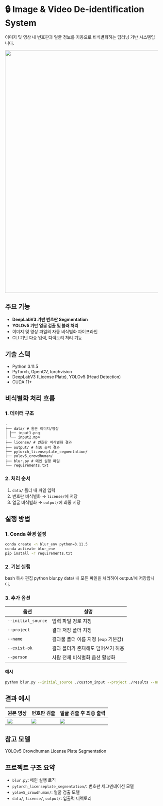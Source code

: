 # 🔒 Image & Video De-identification System

이미지 및 영상 내 번호판과 얼굴 정보를 자동으로 비식별화하는 딥러닝 기반 시스템입니다.

<img src="src/pipeline.png" width="800">


## 주요 기능

- **DeepLabV3 기반 번호판 Segmentation**
- **YOLOv5 기반 얼굴 검출 및 블러 처리**
- 이미지 및 영상 파일의 자동 비식별화 파이프라인
- CLI 기반 다중 입력, 디렉토리 처리 기능

## 기술 스택

- Python 3.11.5
- PyTorch, OpenCV, torchvision
- DeepLabV3 (License Plate), YOLOv5 (Head Detection)
- CUDA 11+

## 비식별화 처리 흐름

### 1. 데이터 구조
```
.
├── data/ # 원본 이미지/영상
│ ├── input1.png
│ └── input2.mp4
├── license/ # 번호판 비식별화 결과
├── output/ # 최종 출력 결과
├── pytorch_licenseplate_segmentation/
├── yolov5_crowdhuman/
├── blur.py # 메인 실행 파일
└── requirements.txt
```

### 2. 처리 순서
1. `data/` 폴더 내 파일 입력
2. 번호판 비식별화 → `license/`에 저장
3. 얼굴 비식별화 → `output/`에 최종 저장

## 실행 방법

### 1. Conda 환경 설정
```bash
conda create -n blur_env python=3.11.5
conda activate blur_env
pip install -r requirements.txt
```

### 2. 기본 실행
bash
복사
편집
python blur.py
data/ 내 모든 파일을 처리하여 output/에 저장합니다.

### 3. 추가 옵션
| 옵션                 | 설명                       |
| ------------------ | ------------------------ |
| `--initial_source` | 입력 파일 경로 지정              |
| `--project`        | 결과 저장 폴더 지정              |
| `--name`           | 결과물 폴더 이름 지정 (`exp` 기본값) |
| `--exist-ok`       | 결과 폴더가 존재해도 덮어쓰기 허용      |
| `--person`         | 사람 전체 비식별화 옵션 활성화        |

#### 예시
```bash
python blur.py --initial_source ./custom_input --project ./results --name result_v2 --exist-ok
```

## 결과 예시
| 원본 영상              | 번호판 검출               | 얼굴 검출 후 최종 출력       |
| ------------------ | -------------------- | ------------------- |
| ![](src/input.png) | ![](src/license.png) | ![](src/output.png) |

## 참고 모델
YOLOv5 Crowdhuman
License Plate Segmentation

## 프로젝트 구조 요약
- `blur.py`: 메인 실행 로직
- `pytorch_licenseplate_segmentation/`: 번호판 세그멘테이션 모델
- `yolov5_crowdhuman/`: 얼굴 검출 모델
- `data/`, `license/`, `output/`: 입출력 디렉토리